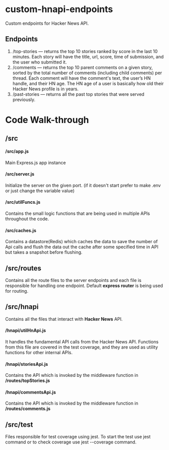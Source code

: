 # custom-hnapi-endpoints
Custom endpoints for Hacker News API.
 
 
## Endpoints 
1. /top-stories — returns the top 10 stories ranked by score in the last 10 minutes. Each story will have the title, url, score, time of submission, and the user who submitted it.
2. /comments — returns the top 10 parent comments on a given story, sorted by the total number of comments (including child comments) per thread. Each comment will have the comment's text, the user’s HN handle, and their HN age. The HN age of a user is basically how old their Hacker News profile is in years.
3. /past-stories — returns all the past top stories that were served previously.


# Code Walk-through  
## /src
#### /src/app.js
Main Express.js app instance

#### /src/server.js
Initialize the server on the given port. (if it doesn't start prefer to make .env or just change the variable value)

#### /src/utilFuncs.js
Contains the small logic functions that are being used in multiple APIs throughout the code.

#### /src/caches.js
Contains a datastore(Redis) which caches the data to save the number of Api calls and flush the data out the cache after some specified time in API but takes a snapshot before flushing.

## /src/routes 
Contains all the route files to the server endpoints and each file is responsible for handling one endpoint.
Default **express router** is being used for routing.

## /src/hnapi
Contains all the files that interact with **Hacker News** API.
#### /hnapi/utilHnApi.js
It handles the fundamental API calls from the Hacker News API. Functions from this file are covered in the test coverage, and they are used as utility functions for other internal APIs.
#### /hnapi/storiesApi.js
Contains the API which is invoked by the middleware function in **/routes/topStories.js**
#### /hnapi/commentsApi.js
Contains the API which is invoked by the middleware function in **/routes/comments.js**

## /src/test
Files responsible for test coverage using jest. To start the test use jest command or to check coverage use jest --coverage command.
